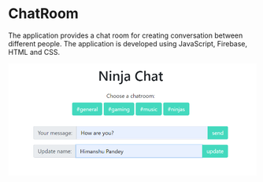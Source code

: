 # ChatRoom

The application provides a chat room for creating conversation between different people.
The application is developed using JavaScript, Firebase, HTML and CSS.

![](Chatroom.png)
